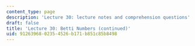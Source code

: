 ```yaml
---
content_type: page
description: 'Lecture 30: lecture notes and comprehension questions'
draft: false
title: 'Lecture 30: Betti Numbers (continued)'
uid: 91263968-0235-4526-b171-b851c85b8498
---
```

